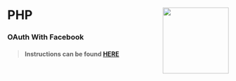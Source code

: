 # PHP <img align="right" src="https://github.com/Learning-Fuze/prototypes_C9/blob/assets/assets/images/logos/LF_LOGO.png?raw=true" width="150">
### OAuth With Facebook

>#### Instructions can be found <a href="http://learning-fuze.github.io/prototypes_C9/#/PHP-User-Auth" target="_blank">HERE</a>